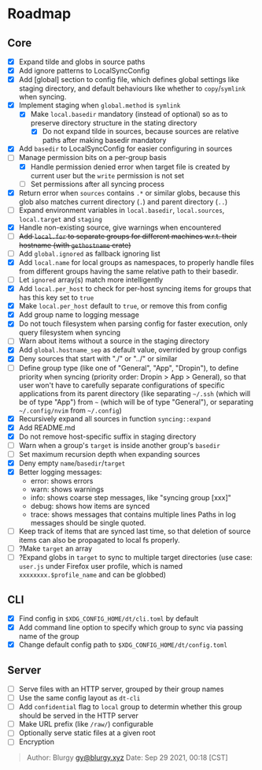 # Roadmap

## Core

- [x] Expand tilde and globs in source paths
- [x] Add ignore patterns to LocalSyncConfig
- [x] Add [global] section to config file, which defines global settings like
      staging directory, and default behaviours like whether to
      `copy`/`symlink` when syncing.
- [x] Implement staging when `global.method` is `symlink`
  - [x] Make `local.basedir` mandatory (instead of optional) so as to preserve
        directory structure in the stating directory
    - [x] Do not expand tilde in sources, because sources are relative paths
          after making basedir mandatory
- [x] Add `basedir` to LocalSyncConfig for easier configuring in sources
- [ ] Manage permission bits on a per-group basis
  - [x] Handle permission denied error when target file is created by current
        user but the `write` permission is not set
  - [ ] Set permissions after all syncing process
- [x] Return error when `sources` contains `.*` or similar globs, because this
      glob also matches current directory (`.`) and parent directory (`..`)
- [ ] Expand environment variables in `local.basedir`, `local.sources`,
      `local.target` and `staging`
- [x] Handle non-existing source, give warnings when encountered
- [ ] ~~Add `local.for` to separate groups for different machines w.r.t. their
      hostname (with `gethostname` crate)~~
- [ ] Add `global.ignored` as fallback ignoring list
- [x] Add `local.name` for local groups as namespaces, to properly handle
      files from different groups having the same relative path to their
      basedir.
- [ ] Let `ignored` array(s) match more intelligently
- [x] Add `local.per_host` to check for per-host syncing items for groups that
      has this key set to `true`
- [x] Make `local.per_host` default to `true`, or remove this from config
- [x] Add group name to logging message
- [x] Do not touch filesystem when parsing config for faster execution, only
      query filesystem when syncing
- [ ] Warn about items without a source in the staging directory
- [x] Add `global.hostname_sep` as default value, overrided by group configs
- [x] Deny sources that start with "./" or "../" or similar
- [ ] Define group type (like one of "General", "App", "Dropin"), to define
      priority when syncing (priority order: Dropin > App > General), so that
      user won't have to carefully separate configurations of specific
      applications from its parent directory (like separating `~/.ssh` (which
      will be of type "App") from `~` (which will be of type "General"), or
      separating `~/.config/nvim` from `~/.config`)
- [x] Recursively expand all sources in function `syncing::expand`
- [x] Add README.md
- [x] Do not remove host-specific suffix in staging directory
- [ ] Warn when a group's `target` is inside another group's `basedir`
- [ ] Set maximum recursion depth when expanding sources
- [x] Deny empty `name`/`basedir`/`target`
- [x] Better logging messages:
  - error: shows errors
  - warn: shows warnings
  - info: shows coarse step messages, like "syncing group [xxx]"
  - debug: shows how items are synced
  - trace: shows messages that contains multiple lines
  Paths in log messages should be single quoted.
- [ ] Keep track of items that are synced last time, so that deletion of
      source items can also be propagated to local fs properly.
- [ ] ?Make `target` an array
- [ ] ?Expand globs in `target` to sync to multiple target directories (use
      case: `user.js` under Firefox user profile, which is named
      `xxxxxxxx.$profile_name` and can be globbed)

## CLI

- [x] Find config in `$XDG_CONFIG_HOME/dt/cli.toml` by default
- [x] Add command line option to specify which group to sync via passing name
      of the group
- [x] Change default config path to `$XDG_CONFIG_HOME/dt/config.toml`

## Server

- [ ] Serve files with an HTTP server, grouped by their group names
- [ ] Use the same config layout as `dt-cli`
- [ ] Add `confidential` flag to `local` group to determin whether this group
      should be served in the HTTP server
- [ ] Make URL prefix (like `/raw/`) configurable
- [ ] Optionally serve static files at a given root
- [ ] Encryption

> Author: Blurgy <gy@blurgy.xyz>
> Date:   Sep 29 2021, 00:18 [CST]
